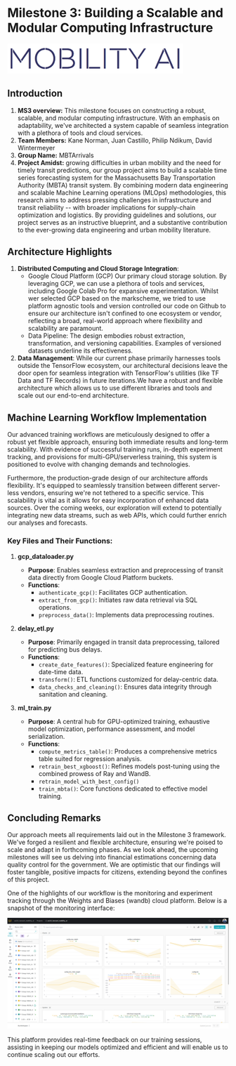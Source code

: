# Milestone 3: Building a Scalable and Modular Computing Infrastructure

<img src="figures/mobility_ai_logo.png" alt="Mobility AI Logo" width="400"/>


## Introduction

1. **MS3 overview:** This milestone focuses on constructing a robust, scalable, and modular computing infrastructure. With an emphasis on adaptability, we've architected a system capable of seamless integration with a plethora of tools and cloud services.
1. **Team Members:** Kane Norman, Juan Castillo, Philip Ndikum, David Wintermeyer
1. **Group Name:** MBTArrivals
1. **Project Amidst:** growing difficulties in urban mobility and the need for timely transit predictions, our group project aims to build a scalable time series forecasting system for the Massachusetts Bay Transportation Authority (MBTA) transit system. By combining modern data engineering and scalable Machine Learning operations (MLOps) methodologies, this research aims to address pressing challenges in infrastructure and transit reliability -- with broader implications for supply-chain optimization and logistics. By providing guidelines and solutions, our project serves as an instructive blueprint, and a substantive contribution to the ever-growing data engineering and urban mobility literature.


## Architecture Highlights

1. **Distributed Computing and Cloud Storage Integration**:
    - Google Cloud Platform (GCP) Our primary cloud storage solution. By leveraging GCP, we can use a plethora of tools and services, including Google Colab Pro for expansive experimentation. Whilst wer selected GCP based on the markscheme, we tried to use platform agnostic tools and version controlled our code on Github to ensure our architecture isn't confined to one ecosystem or vendor, reflecting a broad, real-world approach where flexibility and scalability are paramount.
    - Data Pipeline: The design embodies robust extraction, transformation, and versioning capabilities. Examples of versioned datasets underline its effectiveness.
1. **Data Management**: While our current phase primarily harnesses tools outside the TensorFlow ecosystem, our architectural decisions leave the door open for seamless integration with TensorFlow's utilities (like TF Data and TF Records) in future iterations.We have a robust and flexible architecture which allows us to use different libraries and tools and scale out our end-to-end architecture.

## Machine Learning Workflow Implementation

Our advanced training workflows are meticulously designed to offer a robust yet flexible approach, ensuring both immediate results and long-term scalability. With evidence of successful training runs, in-depth experiment tracking, and provisions for multi-GPU/serverless training, this system is positioned to evolve with changing demands and technologies.

Furthermore, the production-grade design of our architecture affords flexibility. It's equipped to seamlessly transition between different server-less vendors, ensuring we're not tethered to a specific service. This scalability is vital as it allows for easy incorporation of enhanced data sources. Over the coming weeks, our exploration will extend to potentially integrating new data streams, such as web APIs, which could further enrich our analyses and forecasts.

### Key Files and Their Functions:

1. **gcp_dataloader.py**
   - **Purpose**: Enables seamless extraction and preprocessing of transit data directly from Google Cloud Platform buckets.
   - **Functions**:
     - `authenticate_gcp()`: Facilitates GCP authentication.
     - `extract_from_gcp()`: Initiates raw data retrieval via SQL operations.
     - `preprocess_data()`: Implements data preprocessing routines.

2. **delay_etl.py**
   - **Purpose**: Primarily engaged in transit data preprocessing, tailored for predicting bus delays.
   - **Functions**:
     - `create_date_features()`: Specialized feature engineering for date-time data.
     - `transform()`: ETL functions customized for delay-centric data.
     - `data_checks_and_cleaning()`: Ensures data integrity through sanitation and cleaning.

3. **ml_train.py**
   - **Purpose**: A central hub for GPU-optimized training, exhaustive model optimization, performance assessment, and model serialization.
   - **Functions**:
     - `compute_metrics_table()`: Produces a comprehensive metrics table suited for regression analysis.
     - `retrain_best_xgboost()`: Refines models post-tuning using the combined prowess of Ray and WandB.
     - `retrain_model_with_best_config()`
     - `train_mbta()`: Core functions dedicated to effective model training.


## Concluding Remarks

Our approach meets all requirements laid out in the Milestone 3 framework. We've forged a resilient and flexible architecture, ensuring we're poised to scale and adapt in forthcoming phases. As we look ahead, the upcoming milestones will see us delving into financial estimations concerning data quality control for the government. We are optimistic that our findings will foster tangible, positive impacts for citizens, extending beyond the confines of this project.

One of the highlights of our workflow is the monitoring and experiment tracking through the Weights and Biases (wandb) cloud platform. Below is a snapshot of the monitoring interface:

![WandB Monitoring](figures/wanddb_monitoring.png)

This platform provides real-time feedback on our training sessions, assisting in keeping our models optimized and efficient and will enable us to continue scaling out our efforts.